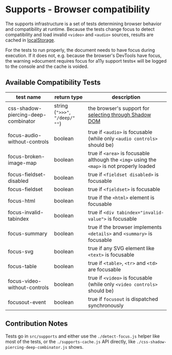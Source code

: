
# Supports - Browser compatibility

The supports infrastructure is a set of tests determining browser behavior and compatibility at runtime. Because the tests change focus to detect compatibility and load invalid `<video>` and `<audio>` sources, results are cached in [localStorage](https://developer.mozilla.org/en-US/docs/Web/API/Window/localStorage).

For the tests to run properly, the document needs to have focus during execution. If it does not, e.g. because the browser's DevTools have focus, the warning »document requires focus for a11y support tests« will be logged to the console and the cache is voided.

## Available Compatibility Tests

| test name | return type | description |
| --------- | ----------- | ----------- |
| css-shadow-piercing-deep-combinator | string (`">>>"`, `"/deep/"` `""`) | the browser's support for [selecting through Shadow DOM](http://dev.w3.org/csswg/css-scoping/#deep-combinator) |
| focus-audio-without-controls | boolean | true if `<audio>` is focusable (while only `<audio controls>` should be) |
| focus-broken-image-map | boolean | true if `<area>` is focusable although the `<img>` using the `<map>` is not properly loaded |
| focus-fieldset-disabled | boolean | true if `<fieldset disabled>` is focusable |
| focus-fieldset | boolean | true if `<fieldset>` is focusable |
| focus-html | boolean | true if the `<html>` element is focusable |
| focus-invalid-tabindex | boolean | true if `<div tabindex="invalid-value">` is focusable |
| focus-summary | boolean | true if the browser implements `<details>` and `<summary>` is focusable |
| focus-svg | boolean | true if any SVG element like `<text>` is focusable |
| focus-table | boolean | true if `<table>`, `<tr>` and `<td>` are focusable |
| focus-video-without-controls | boolean | true if `<video>` is focusable (while only `<video controls>` should be) |
| focusout-event | boolean | true if `focusout` is dispatched synchronously |

## Contribution Notes

Tests go in `src/supports` and either use the `./detect-focus.js` helper like most of the tests, or the `./supports-cache.js` API directly, like `./css-shadow-piercing-deep-combinator.js` shows.
